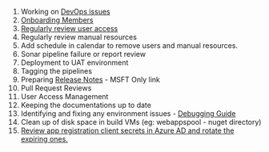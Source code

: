 1. Working on [DevOps issues](https://dev.azure.com/TASMUCP/TASMU%20MSI/_queries/query/351c8671-59ea-4e11-84ca-592a9035a506/)
1. [Onboarding Members](/Overview/DevOps/Onboarding-New-Members)
1. [Regularly review user access](/Overview/DevOps/Removing-Users) 
1. Regularly review manual resources
1. Add schedule in calendar to remove users and manual resources.
1. Sonar pipeline failure or report review
1. Deployment to UAT environment
1. Tagging the pipelines
1. Preparing [Release Notes](https://microsofteur.sharepoint.com/teams/TASMUNationalPlatform-DeliveryStream-MicrosoftOnly/Shared%20Documents/Forms/AllItems.aspx?viewid=09ce8502%2D71ab%2D4a48%2D8c57%2D489a62778e72&id=%2Fteams%2FTASMUNationalPlatform%2DDeliveryStream%2DMicrosoftOnly%2FShared%20Documents%2FMicrosoft%20Only%2F01%20%2D%20Program%20Governance%2F05%20%2D%20Quality%20Management%2FSIT) - MSFT Only link
1. Pull Request Reviews
1. User Access Management
1. Keeping the documentations up to date
1. Identifying and fixing any environment issues - [Debugging Guide](/Overview/DevOps/Debugging-Guide)
1. Clean up of disk space in build VMs (eg: webappspool - nuget directory)
1. [Review app registration client secrets in Azure AD and rotate the expiring ones.](/Overview/DevOps/Activities/Client-Secret-Expiry)
